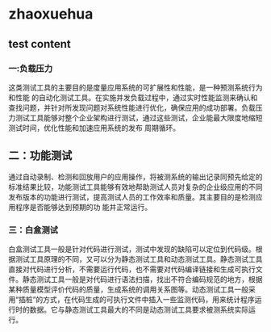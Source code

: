 # zhaoxuehua

## test content

### 一:负载压力

这类测试工具的主要目的是度量应用系统的可扩展性和性能，是一种预测系统行为和性能 的自动化测试工具。在实施并发负载过程中，通过实时性能监测来确认和查找问题，并针对所发现问题对系统性能进行优化，确保应用的成功部署。负载压力测试工具能够对整个企业架构进行测试，通过这些测试，企业能最大限度地缩短测试时间，优化性能和加速应用系统的发布 周期循环。

## 二：功能测试

通过自动录制、检测和回放用户的应用操作，将被测系统的输出记录同预先给定的标准结果比较，功能测试工具能够有效地帮助测试人员对复杂的企业级应用的不同发布版本的功能进行测试，提高测试人员的工作效率和质量。其主要目的是检测应用程序是否能够达到预期的功 能并正常运行。

### 三：白盒测试

白盒测试工具一般是针对代码进行测试，测试中发现的缺陷可以定位到代码级。根据测试工具原理的不同，又可以分为静态测试工具和动态测试工具。静态测试工具直接对代码进行分析，不需要运行代码，也不需要对代码编译链接和生成可执行文件。静态测试工具一般是对代码进行语法扫描，找出不符合编码规范的地方，根据某种质量模型评价代码的质量，生成系统的调用关系图等。动态测试工具一般采用“插桩”的方式，在代码生成的可执行文件中插入一些监测代码，用来统计程序运行时的数据。它与静态测试工具最大的不同是动态测试工具要求被测系统实际运行。
